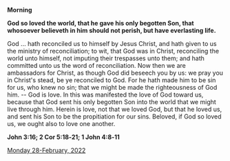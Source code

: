 **Morning**

**God so loved the world, that he gave his only begotten Son, that whosoever believeth in him should not perish, but have everlasting life.**
 
God ... hath reconciled us to himself by Jesus Christ, and hath given to us the ministry of reconciliation; to wit, that God was in Christ, reconciling the world unto himself, not imputing their trespasses unto them; and hath committed unto us the word of reconciliation. Now then we are ambassadors for Christ, as though God did beseech you by us: we pray you in Christ's stead, be ye reconciled to God. For he hath made him to be sin for us, who knew no sin; that we might be made the righteousness of God him. -- God is love. In this was manifested the love of God toward us, because that God sent his only begotten Son into the world that we might live through him. Herein is love, not that we loved God, but that he loved us, and sent his Son to be the propitiation for our sins. Beloved, if God so loved us, we ought also to love one another.  

**John 3:16; 2 Cor 5:18‑21; 1 John 4:8‑11**

[Monday 28-February, 2022](https://t.me/daily_light)
